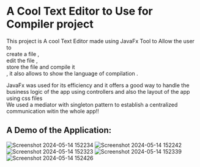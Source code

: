 # A Cool Text Editor to Use for Compiler project

This project is A cool Text Editor made using JavaFx Tool to Allow the user to <br>
create a file ,<br>
edit the file , <br>
store the file and compile it <br>
, it also allows to show the language of compilation .

JavaFx was used for its efficiency and it offers a good way to handle the business logic of the app using controllers and also the layout of the app using css files 
<br> We used a mediator with singleton pattern to establish a centralized communication witin the whole app!!

## A Demo of the Application:


![Screenshot 2024-05-14 152234](https://github.com/hediske/Compiler_Demo/assets/148924541/e550fe28-71cb-4306-af5f-e110d7433ef1)
![Screenshot 2024-05-14 152242](https://github.com/hediske/Compiler_Demo/assets/148924541/e150e4df-7510-4d87-89a4-b9710689d51c)
![Screenshot 2024-05-14 152323](https://github.com/hediske/Compiler_Demo/assets/148924541/b4f3d134-f256-4bc1-8bf5-7831dec41e7a)
![Screenshot 2024-05-14 152339](https://github.com/hediske/Compiler_Demo/assets/148924541/f881cb8a-b4f0-44aa-a5f1-b7d0ef6f4515)
![Screenshot 2024-05-14 152426](https://github.com/hediske/Compiler_Demo/assets/148924541/8e1ff382-f2c5-49d5-8fdc-04ad78552529)

